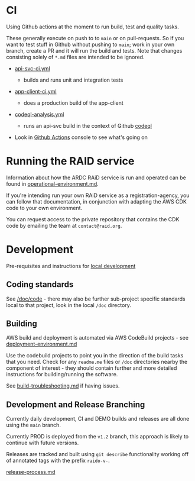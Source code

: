 # CI

Using Github actions at the moment to run build, test and quality tasks.

These generally execute on push to to `main` or on pull-requests.
So if you want to test stuff in Github without pushing to `main`;
work in your own branch, create a PR and it will run the build and tests.
Note that changes consisting solely of `*.md` files are intended to be ignored.

* [api-svc-ci.yml](/.github/workflows/api-svc-ci.yml)
  * builds and runs unit and integration tests
* [app-client-ci.yml](/.github/workflows/app-client-ci.yml)
  * does a production build of the app-client
* [codeql-analysis.yml](/.github/workflows/codeql-analysis.yml)
  * runs an api-svc build in the context of Github
    [codeql](https://github.com/github/codeql-action)

* Look in [Github Actions](https://github.com/au-research/raido/actions)
  console to see what's going on


# Running the RAID service

Information about how the ARDC RAiD service is run and operated can be found in
[operational-environment.md](../architecture/environment/operational-environment.md).

If you're intending run your own RAiD service as a registration-agency, you 
can follow that documentation, in conjunction with adapting the AWS CDK code to
your own environment.

You can request access to the private repository that contains the CDK code by 
emailing the team at `contact@raid.org`.


# Development

Pre-requisites and instructions for
[local development](./local-development.md)


## Coding standards

See [/doc/code](../code/readme.md) - there may also be further sub-project
specific standards local to that project, look in the local `/doc` directory.


## Building

AWS build and deployment is automated via AWS CodeBuild projects - see
[deployment-environment.md](../architecture/environment/deployment-environment.md)

Use the codebuild projects to point you in the direction of the build tasks 
that you need.  Check for any `readme.me` files or `/doc` directories nearby 
the component of interest - they should contain further and more detailed 
instructions for building/running the software.

See [build-troubleshooting.md](./build-troubleshooting.md) if
having issues.


## Development and Release Branching

Currently daily development, CI and DEMO builds and releases are all
done using the `main` branch.

Currently PROD is deployed from the `v1.2` branch, this approach is likely to
continue with future versions.

Releases are tracked and built using `git describe` functionality working off
of annotated tags with the prefix `raido-v-`.

[release-process.md](./release-process.md)


